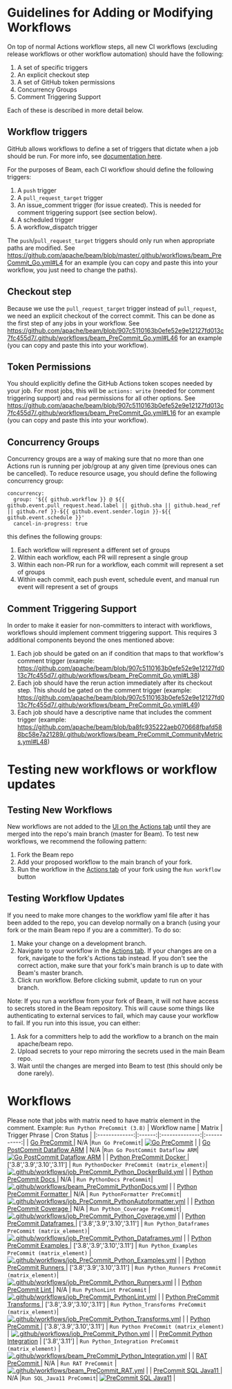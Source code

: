 <!--
    Licensed to the Apache Software Foundation (ASF) under one
    or more contributor license agreements.  See the NOTICE file
    distributed with this work for additional information
    regarding copyright ownership.  The ASF licenses this file
    to you under the Apache License, Version 2.0 (the
    "License"); you may not use this file except in compliance
    with the License.  You may obtain a copy of the License at
      http://www.apache.org/licenses/LICENSE-2.0
    Unless required by applicable law or agreed to in writing,
    software distributed under the License is distributed on an
    "AS IS" BASIS, WITHOUT WARRANTIES OR CONDITIONS OF ANY
    KIND, either express or implied.  See the License for the
    specific language governing permissions and limitations
    under the License.
-->

# Guidelines for Adding or Modifying Workflows

On top of normal Actions workflow steps, all new CI workflows (excluding release workflows or other workflow automation) should have the following:

1) A set of specific triggers
2) An explicit checkout step
3) A set of GitHub token permissions
4) Concurrency Groups
5) Comment Triggering Support

Each of these is described in more detail below.

## Workflow triggers

GitHub allows workflows to define a set of triggers that dictate when a job should be run. For more info, see [documentation here](https://docs.github.com/en/actions/using-workflows/events-that-trigger-workflows).

For the purposes of Beam, each CI workflow should define the following triggers:

1) A `push` trigger
2) A `pull_request_target` trigger
3) An issue_comment trigger (for issue created). This is needed for comment triggering support (see section below).
4) A scheduled trigger
5) A workflow_dispatch trigger

The `push`/`pull_request_target` triggers should only run when appropriate paths are modified. See https://github.com/apache/beam/blob/master/.github/workflows/beam_PreCommit_Go.yml#L4 for an example (you can copy and paste this into your workflow, you just need to change the paths).

## Checkout step

Because we use the `pull_request_target` trigger instead of `pull_request`, we need an explicit checkout of the correct commit. This can be done as the first step of any jobs in your workflow. See https://github.com/apache/beam/blob/907c5110163b0efe52e9e12127fd013c7fc455d7/.github/workflows/beam_PreCommit_Go.yml#L46 for an example (you can copy and paste this into your workflow).

## Token Permissions

You should explicitly define the GitHub Actions token scopes needed by your job. For most jobs, this will be `actions: write` (needed for comment triggering support) and `read` permissions for all other options. See https://github.com/apache/beam/blob/907c5110163b0efe52e9e12127fd013c7fc455d7/.github/workflows/beam_PreCommit_Go.yml#L16 for an example (you can copy and paste this into your workflow).

## Concurrency Groups

Concurrency groups are a way of making sure that no more than one Actions run is running per job/group at any given time (previous ones can be cancelled). To reduce resource usage, you should define the following concurrency group:

```
concurrency:
  group: '${{ github.workflow }} @ ${{ github.event.pull_request.head.label || github.sha || github.head_ref || github.ref }}-${{ github.event.sender.login }}-${{ github.event.schedule }}'
  cancel-in-progress: true
```

this defines the following groups:

1) Each workflow will represent a different set of groups
2) Within each workflow, each PR will represent a single group
3) Within each non-PR run for a workflow, each commit will represent a set of groups
4) Within each commit, each push event, schedule event, and manual run event will represent a set of groups

## Comment Triggering Support

In order to make it easier for non-committers to interact with workflows, workflows should implement comment triggering support. This requires 3 additional components beyond the ones mentioned above:

1) Each job should be gated on an if condition that maps to that workflow's comment trigger (example: https://github.com/apache/beam/blob/907c5110163b0efe52e9e12127fd013c7fc455d7/.github/workflows/beam_PreCommit_Go.yml#L38)
2) Each job should have the rerun action immediately after its checkout step. This should be gated on the comment trigger (example: https://github.com/apache/beam/blob/907c5110163b0efe52e9e12127fd013c7fc455d7/.github/workflows/beam_PreCommit_Go.yml#L49)
3) Each job should have a descriptive name that includes the comment trigger (example: https://github.com/apache/beam/blob/ba8fc935222aeb070668fbafd588bc58e7a21289/.github/workflows/beam_PreCommit_CommunityMetrics.yml#L48)

# Testing new workflows or workflow updates

## Testing New Workflows

New workflows are not added to the [UI on the Actions tab](https://github.com/apache/beam/actions) until they are merged into the repo's main branch (master for Beam).
To test new workflows, we recommend the following pattern:

1) Fork the Beam repo
2) Add your proposed workflow to the main branch of your fork.
3) Run the workflow in the [Actions tab](https://github.com/apache/beam/actions) of your fork using the `Run workflow` button

## Testing Workflow Updates

If you need to make more changes to the workflow yaml file after it has been added to the repo, you can develop normally on a branch (using your fork or the main Beam repo if you are a committer).
To do so:

1) Make your change on a development branch.
3) Navigate to your workflow in the [Actions tab](https://github.com/apache/beam/actions). If your changes are on a fork, navigate to the fork's Actions tab instead. If you don't see the correct action, make sure that your fork's main branch is up to date with Beam's master branch.
4) Click run workflow. Before clicking submit, update to run on your branch.

Note: If you run a workflow from your fork of Beam, it will not have access to secrets stored in the Beam repository.
This will cause some things like authenticating to external services to fail, which may cause your workflow to fail.
If you run into this issue, you can either:
1) Ask for a committers help to add the workflow to a branch on the main apache/beam repo.
2) Upload secrets to your repo mirroring the secrets used in the main Beam repo.
3) Wait until the changes are merged into Beam to test (this should only be done rarely).

# Workflows
Please note that jobs with matrix need to have matrix element in the comment. Example:
```Run Python PreCommit (3.8)```
| Workflow name | Matrix | Trigger Phrase | Cron Status |
|:-------------:|:------:|:--------------:|:-----------:|
| [ Go PreCommit ](https://github.com/apache/beam/actions/workflows/beam_PreCommit_Go.yml) | N/A |`Run Go PreCommit`| [![Go PreCommit](https://github.com/apache/beam/actions/workflows/beam_PreCommit_Go.yml/badge.svg?event=schedule)](https://github.com/apache/beam/actions/workflows/beam_PreCommit_Go.yml) |
| [ Go PostCommit Dataflow ARM](https://github.com/apache/beam/actions/workflows/beam_PostCommit_Go_Dataflow_ARM.yml) | N/A |`Run Go PostCommit Dataflow ARM`| [![Go PostCommit Dataflow ARM](https://github.com/apache/beam/actions/workflows/beam_PostCommit_Go_Dataflow_ARM.yml/badge.svg?event=schedule)](https://github.com/apache/beam/actions/workflows/beam_PostCommit_Go_Dataflow_ARM.yml) |
| [ Python PreCommit Docker ](https://github.com/apache/beam/actions/workflows/job_PreCommit_Python_DockerBuild.yml) | ['3.8','3.9','3.10','3.11'] | `Run PythonDocker PreCommit (matrix_element)`| [![.github/workflows/job_PreCommit_Python_DockerBuild.yml](https://github.com/apache/beam/actions/workflows/job_PreCommit_Python_DockerBuild.yml/badge.svg?event=schedule)](https://github.com/apache/beam/actions/workflows/job_PreCommit_Python_DockerBuild.yml) |
| [ Python PreCommit Docs ](https://github.com/apache/beam/actions/workflows/beam_PreCommit_PythonDocs.yml) | N/A | `Run PythonDocs PreCommit`| [![.github/workflows/beam_PreCommit_PythonDocs.yml](https://github.com/apache/beam/actions/workflows/beam_PreCommit_PythonDocs.yml/badge.svg?event=schedule)](https://github.com/apache/beam/actions/workflows/beam_PreCommit_PythonDocs.yml) |
| [ Python PreCommit Formatter ](https://github.com/apache/beam/actions/workflows/job_PreCommit_PythonAutoformatter.yml) | N/A | `Run PythonFormatter PreCommit`| [![.github/workflows/job_PreCommit_PythonAutoformatter.yml](https://github.com/apache/beam/actions/workflows/job_PreCommit_PythonAutoformatter.yml/badge.svg?event=schedule)](https://github.com/apache/beam/actions/workflows/job_PreCommit_PythonAutoformatter.yml) |
| [ Python PreCommit Coverage ](https://github.com/apache/beam/actions/workflows/job_PreCommit_Python_Coverage.yml) | N/A | `Run Python_Coverage PreCommit`| [![.github/workflows/job_PreCommit_Python_Coverage.yml](https://github.com/apache/beam/actions/workflows/job_PreCommit_Python_Coverage.yml/badge.svg?event=schedule)](https://github.com/apache/beam/actions/workflows/job_PreCommit_Python_Coverage.yml) |
| [ Python PreCommit Dataframes ](https://github.com/apache/beam/actions/workflows/job_PreCommit_Python_Dataframes.yml) | ['3.8','3.9','3.10','3.11'] | `Run Python_Dataframes PreCommit (matrix_element)`| [![.github/workflows/job_PreCommit_Python_Dataframes.yml](https://github.com/apache/beam/actions/workflows/job_PreCommit_Python_Dataframes.yml/badge.svg?event=schedule)](https://github.com/apache/beam/actions/workflows/job_PreCommit_Python_Dataframes.yml) |
| [ Python PreCommit Examples ](https://github.com/apache/beam/actions/workflows/job_PreCommit_Python_Examples.yml) | ['3.8','3.9','3.10','3.11'] | `Run Python_Examples PreCommit (matrix_element)` | [![.github/workflows/job_PreCommit_Python_Examples.yml](https://github.com/apache/beam/actions/workflows/job_PreCommit_Python_Examples.yml/badge.svg?event=schedule)](https://github.com/apache/beam/actions/workflows/job_PreCommit_Python_Examples.yml) |
| [ Python PreCommit Runners ](https://github.com/apache/beam/actions/workflows/job_PreCommit_Python_Runners.yml) | ['3.8','3.9','3.10','3.11'] | `Run Python_Runners PreCommit (matrix_element)`| [![.github/workflows/job_PreCommit_Python_Runners.yml](https://github.com/apache/beam/actions/workflows/job_PreCommit_Python_Runners.yml/badge.svg?event=schedule)](https://github.com/apache/beam/actions/workflows/job_PreCommit_Python_Runners.yml) |
| [ Python PreCommit Lint ](https://github.com/apache/beam/actions/workflows/job_PreCommit_PythonLint.yml) | N/A | `Run PythonLint PreCommit` | [![.github/workflows/job_PreCommit_PythonLint.yml](https://github.com/apache/beam/actions/workflows/job_PreCommit_PythonLint.yml/badge.svg?event=schedule)](https://github.com/apache/beam/actions/workflows/job_PreCommit_PythonLint.yml) |
| [ Python PreCommit Transforms ](https://github.com/apache/beam/actions/workflows/job_PreCommit_Python_Transforms.yml) | ['3.8','3.9','3.10','3.11'] | `Run Python_Transforms PreCommit (matrix_element)`| [![.github/workflows/job_PreCommit_Python_Transforms.yml](https://github.com/apache/beam/actions/workflows/job_PreCommit_Python_Transforms.yml/badge.svg?event=schedule)](https://github.com/apache/beam/actions/workflows/job_PreCommit_Python_Transforms.yml) |
| [ Python PreCommit ](https://github.com/apache/beam/actions/workflows/job_PreCommit_Python.yml) | ['3.8','3.9','3.10','3.11'] | `Run Python PreCommit (matrix_element)` | [![.github/workflows/job_PreCommit_Python.yml](https://github.com/apache/beam/actions/workflows/job_PreCommit_Python.yml/badge.svg?event=schedule)](https://github.com/apache/beam/actions/workflows/job_PreCommit_Python.yml) |
| [ PreCommit Python Integration](https://github.com/apache/beam/actions/workflows/beam_PreCommit_Python_Integration.yml) | ['3.8','3.11'] | `Run Python_Integration PreCommit (matrix_element)` | [![.github/workflows/beam_PreCommit_Python_Integration.yml](https://github.com/apache/beam/actions/workflows/beam_PreCommit_Python_Integration.yml/badge.svg?event=schedule)](https://github.com/apache/beam/actions/workflows/beam_PreCommit_Python_Integration.yml) |
| [ RAT PreCommit ](https://github.com/apache/beam/actions/workflows/beam_PreCommit_RAT.yml) | N/A | `Run RAT PreCommit` | [![.github/workflows/beam_PreCommit_RAT.yml](https://github.com/apache/beam/actions/workflows/beam_PreCommit_RAT.yml/badge.svg?event=schedule)](https://github.com/apache/beam/actions/workflows/beam_PreCommit_RAT.yml) |
| [ PreCommit SQL Java11 ](https://github.com/apache/beam/actions/workflows/beam_PreCommit_SQL_Java11.yml) | N/A |`Run SQL_Java11 PreCommit`| [![PreCommit SQL Java11](https://github.com/apache/beam/actions/workflows/beam_PreCommit_SQL_Java11.yml/badge.svg?event=schedule)](https://github.com/apache/beam/actions/workflows/beam_PreCommit_SQL_Java11.yml) |
